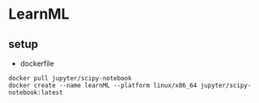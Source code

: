 # LearnML

## setup
- dockerfile
```
docker pull jupyter/scipy-notebook
docker create --name learnML --platform linux/x86_64 jupyter/scipy-notebook:latest
```
